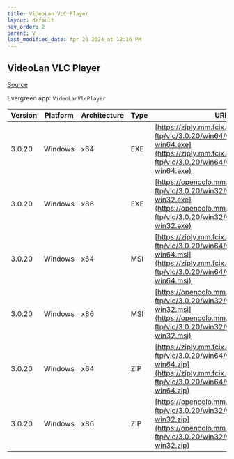 ```yaml
---
title: VideoLan VLC Player 
layout: default
nav_order: 2
parent: V
last_modified_date: Apr 26 2024 at 12:16 PM
---
```


## VideoLan VLC Player 

[Source](https://www.videolan.org/vlc/)

Evergreen app: `VideoLanVlcPlayer`

| Version | Platform | Architecture | Type | URI                                                                                                                                                                |
| ------- | -------- | ------------ | ---- | ------------------------------------------------------------------------------------------------------------------------------------------------------------------ |
| 3.0.20  | Windows  | x64          | EXE  | [https://ziply.mm.fcix.net/videolan-ftp/vlc/3.0.20/win64/vlc-3.0.20-win64.exe](https://ziply.mm.fcix.net/videolan-ftp/vlc/3.0.20/win64/vlc-3.0.20-win64.exe)       |
| 3.0.20  | Windows  | x86          | EXE  | [https://opencolo.mm.fcix.net/videolan-ftp/vlc/3.0.20/win32/vlc-3.0.20-win32.exe](https://opencolo.mm.fcix.net/videolan-ftp/vlc/3.0.20/win32/vlc-3.0.20-win32.exe) |
| 3.0.20  | Windows  | x64          | MSI  | [https://ziply.mm.fcix.net/videolan-ftp/vlc/3.0.20/win64/vlc-3.0.20-win64.msi](https://ziply.mm.fcix.net/videolan-ftp/vlc/3.0.20/win64/vlc-3.0.20-win64.msi)       |
| 3.0.20  | Windows  | x86          | MSI  | [https://opencolo.mm.fcix.net/videolan-ftp/vlc/3.0.20/win32/vlc-3.0.20-win32.msi](https://opencolo.mm.fcix.net/videolan-ftp/vlc/3.0.20/win32/vlc-3.0.20-win32.msi) |
| 3.0.20  | Windows  | x64          | ZIP  | [https://ziply.mm.fcix.net/videolan-ftp/vlc/3.0.20/win64/vlc-3.0.20-win64.zip](https://ziply.mm.fcix.net/videolan-ftp/vlc/3.0.20/win64/vlc-3.0.20-win64.zip)       |
| 3.0.20  | Windows  | x86          | ZIP  | [https://opencolo.mm.fcix.net/videolan-ftp/vlc/3.0.20/win32/vlc-3.0.20-win32.zip](https://opencolo.mm.fcix.net/videolan-ftp/vlc/3.0.20/win32/vlc-3.0.20-win32.zip) |

